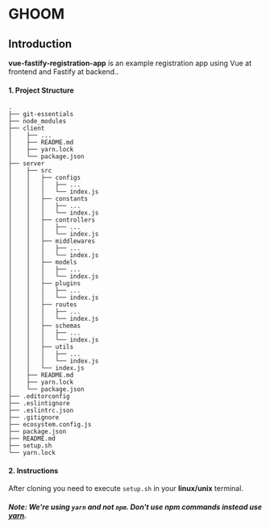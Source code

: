 # GHOOM

## Introduction

**vue-fastify-registration-app** is an example registration app using Vue at frontend and Fastify at backend..


#### 1. Project Structure

    .
    ├── git-essentials
    ├── node_modules
    ├── client
    │    ├── ...
    │    ├── README.md
    │    ├── yarn.lock
    │    └── package.json
    ├── server
    │    ├── src
    │    │   ├── configs
    │    │   │   ├── ...
    │    │   │   └── index.js
    │    │   ├── constants
    │    │   │   ├── ...
    │    │   │   └── index.js
    │    │   ├── controllers
    │    │   │   ├── ...
    │    │   │   └── index.js
    │    │   ├── middlewares
    │    │   │   ├── ...
    │    │   │   └── index.js
    │    │   ├── models
    │    │   │   ├── ...
    │    │   │   └── index.js
    │    │   ├── plugins
    │    │   │   ├── ...
    │    │   │   └── index.js
    │    │   ├── routes
    │    │   │   ├── ...
    │    │   │   └── index.js
    │    │   ├── schemas
    │    │   │   ├── ...
    │    │   │   └── index.js
    │    │   ├── utils
    │    │   │   ├── ...
    │    │   │   └── index.js
    │    │   └── index.js
    │    ├── README.md
    │    ├── yarn.lock
    │    └── package.json
    ├── .editorconfig
    ├── .eslintignore
    ├── .eslintrc.json
    ├── .gitignore
    ├── ecosystem.config.js
    ├── package.json
    ├── README.md
    ├── setup.sh
    └── yarn.lock

#### 2. Instructions

After cloning you need to execute `setup.sh` in your **linux/unix** terminal.


##### Note: We're using _`yarn`_ and not _`npm`_. Don't use npm commands instead use [yarn](https://yarnpkg.com/en/docs/cli/).
